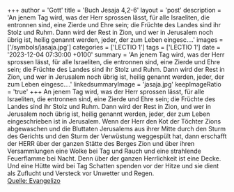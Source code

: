 +++
author = 'Gott'
title = 'Buch Jesaja 4,2-6'
layout = 'post'
description = 'An jenem Tag wird, was der Herr sprossen lässt, für alle Israeliten, die entronnen sind, eine Zierde und Ehre sein; die Früchte des Landes sind ihr Stolz und Ruhm. Dann wird der Rest in Zion, und wer in Jerusalem noch übrig ist, heilig genannt werden, jeder, der zum Leben eingesc....'
images = ['/symbols/jasaja.jpg']
categories = ['LECTIO 1']
tags = ['LECTIO 1']
date = '2023-12-04 07:30:00 +0100'
summary = 'An jenem Tag wird, was der Herr sprossen lässt, für alle Israeliten, die entronnen sind, eine Zierde und Ehre sein; die Früchte des Landes sind ihr Stolz und Ruhm. Dann wird der Rest in Zion, und wer in Jerusalem noch übrig ist, heilig genannt werden, jeder, der zum Leben eingesc....'
linkedsummaryImage = 'jasaja.jpg'
keepImageRatio = 'true'
+++
An jenem Tag wird, was der Herr sprossen lässt, für alle Israeliten, die entronnen sind, eine Zierde und Ehre sein; die Früchte des Landes sind ihr Stolz und Ruhm.
Dann wird der Rest in Zion, und wer in Jerusalem noch übrig ist, heilig genannt werden, jeder, der zum Leben eingeschrieben ist in Jerusalem.<!--more-->
Wenn der Herr den Kot der Töchter Zions abgewaschen und die Bluttaten Jerusalems aus ihrer Mitte durch den Sturm des Gerichts und den Sturm der Verwüstung weggespült hat,
dann erschafft der HERR über der ganzen Stätte des Berges Zion und über ihren Versammlungen eine Wolke bei Tag und Rauch und eine strahlende Feuerflamme bei Nacht. Denn über der ganzen Herrlichkeit ist eine Decke.
Und eine Hütte wird bei Tag Schatten spenden vor der Hitze und sie dient als Zuflucht und Versteck vor Unwetter und Regen.<br> [Quelle: Evangelizo](https://evangeliumtagfuertag.org/DE/gospel)